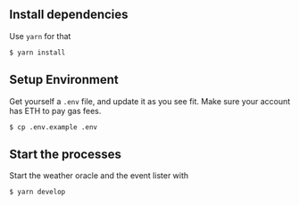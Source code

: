 ## Install dependencies

Use `yarn` for that

```
$ yarn install
```

## Setup Environment

Get yourself a `.env` file, and update it as you see fit. Make sure your account has ETH to pay gas fees.

```
$ cp .env.example .env
```

## Start the processes

Start the weather oracle and the event lister with

```
$ yarn develop
```
